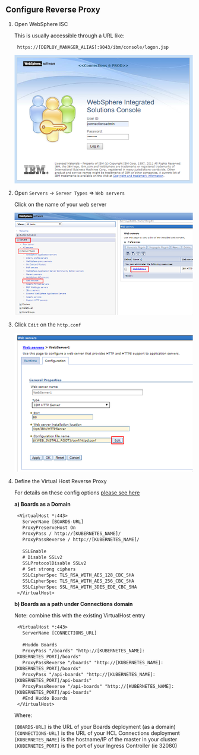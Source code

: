 ## Configure Reverse Proxy

1. Open WebSphere ISC

    This is usually accessible through a URL like:

        https://[DEPLOY_MANAGER_ALIAS]:9043/ibm/console/logon.jsp

    ![example](/assets/connections/isc.png)

1. Open `Servers` -> `Server Types` => `Web servers`

    Click on the name of your web server

    ![example](/assets/connections/httpd1.png)

1. Click `Edit` on the `http.conf`

    ![example](/assets/connections/httpd2.png)

1. Define the Virtual Host Reverse Proxy

    For details on these config options [please see here](/boards/kubernetes/#ssl-network-setup)

    **a) Boards as a Domain**

        <VirtualHost *:443>
          ServerName [BOARDS-URL]
          ProxyPreserveHost On
          ProxyPass / http://[KUBERNETES_NAME]/
          ProxyPassReverse / http://[KUBERNETES_NAME]/

          SSLEnable
          # Disable SSLv2
          SSLProtocolDisable SSLv2
          # Set strong ciphers
          SSLCipherSpec TLS_RSA_WITH_AES_128_CBC_SHA
          SSLCipherSpec TLS_RSA_WITH_AES_256_CBC_SHA
          SSLCipherSpec SSL_RSA_WITH_3DES_EDE_CBC_SHA
        </VirtualHost>

    **b) Boards as a path under Connections domain**

    Note: combine this with the existing VirtualHost entry

        <VirtualHost *:443>
          ServerName [CONNECTIONS_URL]

          #Huddo Boards
          ProxyPass "/boards" "http://[KUBERNETES_NAME]:[KUBERNETES_PORT]/boards"
          ProxyPassReverse "/boards" "http://[KUBERNETES_NAME]:[KUBERNETES_PORT]/boards"
          ProxyPass "/api-boards" "http://[KUBERNETES_NAME]:[KUBERNETES_PORT]/api-boards"
          ProxyPassReverse "/api-boards" "http://[KUBERNETES_NAME]:[KUBERNETES_PORT]/api-boards"
          #End Huddo Boards
        </VirtualHost>

    Where:

      `[BOARDS-URL]` is the URL of your Boards deployment (as a domain)</br>
      `[CONNECTIONS-URL]` is the URL of your HCL Connections deployment</br>
      `[KUBERNETES_NAME]` is the hostname/IP of the master in your cluster</br>
      `[KUBERNETES_PORT]` is the port of your Ingress Controller (ie 32080)</br>

